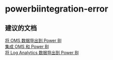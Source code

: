 
<properties
    pageTitle="powerbiintegration-error"
    description="与 Power BI 集成相关的问题：错误"
    service="microsoft.operationalinsights"
    resource="operationalinsightsaccounts"
    authors="adoylemsft"
    displayorder=""
    selfHelpType="generic"
    supportTopicIds="32536551"
    resourceTags=""
    productPesIds="15725"
    cloudEnvironments="public, Blackforest, Fairfax"
/>


# <a name="powerbiintegration-error"></a>powerbiintegration-error


## <a name="recommended-documents"></a>**建议的文档**
[将 OMS 数据导出到 Power BI](https://blogs.technet.microsoft.com/msoms/2016/04/01/export-oms-data-to-power-bi-now-available-in-public-preview/) <br>
[集成 OMS 和 Power BI](https://blogs.technet.microsoft.com/msoms/2016/03/31/integrating-oms-and-power-bi/) <br>
[将 Log Analytics 数据导出到 Power BI](https://azure.microsoft.com/documentation/articles/log-analytics-powerbi/)


<!--HONumber=Nov16_HO4-->


